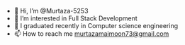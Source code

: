 - 👋 Hi, I’m @Murtaza-5253
- 👀 I’m interested in Full Stack Development
- 🌱 I graduated recently in  Computer science engineering 
- 📫 How to reach me murtazamaimoon73@gmail.com

<!---
Murtaza-5253/Murtaza-5253 is a ✨ special ✨ repository because its `README.md` (this file) appears on your GitHub profile.
You can click the Preview link to take a look at your changes.
--->

